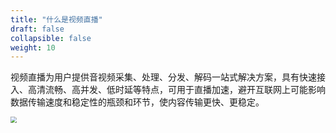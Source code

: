 ```yaml
---
title: "什么是视频直播"
draft: false
collapsible: false
weight: 10
---
```


视频直播为用户提供音视频采集、处理、分发、解码一站式解决方案，具有快速接入、高清流畅、高并发、低时延等特点，可用于直播加速，避开互联网上可能影响数据传输速度和稳定性的瓶颈和环节，使内容传输更快、更稳定。

<img src="../../_images/livecdn_architecture_diagram.png" style="zoom:60%;" />

